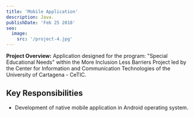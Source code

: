 ```yaml
---
title: 'Mobile Application'
description: Java.
publishDate: 'Feb 25 2018'
seo:
  image:
    src: '/project-4.jpg'
---
```


**Project Overview:**
Application designed for the program: "Special Educational Needs" within the More Inclusion Less Barriers Project led by the Center for Information and Communication Technologies of the University of Cartagena - CeTIC.

## Key Responsibilities

- Development of native mobile application in Android operating system.
